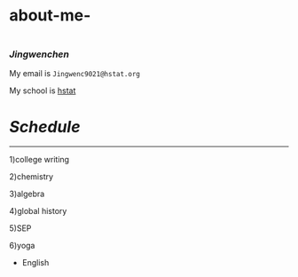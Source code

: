 # about-me-

### <br> **_Jingwenchen_** <br>

My email is ```Jingwenc9021@hstat.org```

My school is  [hstat](https://www.hstat.org/)

# _Schedule_ 
  ---
1)college writing

2)chemistry

3)algebra

4)global history

5)SEP

6)yoga

 * English
